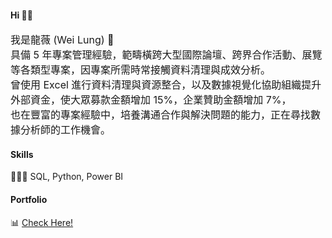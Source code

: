 #### Hi 👋🏼

<font size=3>
我是龍薇 (Wei Lung) 🦕 <br/>
具備 5 年專案管理經驗，範疇橫跨大型國際論壇、跨界合作活動、展覽等各類型專案，因專案所需時常接觸資料清理與成效分析。<br/>
曾使用 Excel 進行資料清理與資源整合，以及數據視覺化協助組織提升外部資金，使大眾募款金額增加 15%，企業贊助金額增加 7%，<br/>
也在豐富的專案經驗中，培養溝通合作與解決問題的能力，正在尋找數據分析師的工作機會。<br/> </font>

#### Skills
👩🏻‍💻 SQL, Python, Power BI

#### Portfolio
📊 <a href="https://lungyongmi.github.io/"> Check Here! </a>

